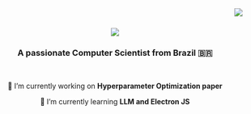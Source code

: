 <img align="right" src="https://visitor-badge.laobi.icu/badge?page_id=Lucasldab.Lucasldab" />
<h1 align="center">
    <img src="https://readme-typing-svg.herokuapp.com/?font=Righteous&size=35&center=true&vCenter=true&width=500&height=70&duration=4000&lines=Hi+There!+👋;+I'm+Lucas+Barros!;" />
</h1>

<h3 align="center">A passionate Computer Scientist from Brazil 🇧🇷</h3>

<br/>

<div align="center">
 
 🔭 I’m currently working on **Hyperparameter Optimization paper**
 
 🌱 I’m currently learning **LLM and Electron JS**

<!--💬 Ask me about **... or anything [here](https://github.com/Lucasldab/Lucasldab/issues)**

⚡ Fun fact ****-->

 </div>

<!--
**Lucasldab/Lucasldab** is a ✨ _special_ ✨ repository because its `README.md` (this file) appears on your GitHub profile.

Here are some ideas to get you started:

- 🔭 I’m currently working on ...
- 🌱 I’m currently learning ...
- 👯 I’m looking to collaborate on ...
- 🤔 I’m looking for help with ...
- 💬 Ask me about ...
- 📫 How to reach me: ...
- 😄 Pronouns: ...
- ⚡ Fun fact: ...
-->

